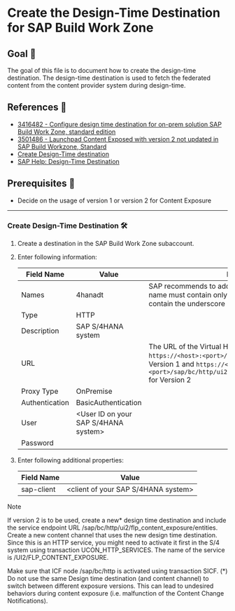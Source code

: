 # Create the Design-Time Destination for SAP Build Work Zone

## Goal 🎯

The goal of this file is to document how to create the design-time destination. The design-time destination is used to fetch the federated content from the content provider system during design-time.

## References 📝
- [3416482 - Configure design time destination for on-prem solution SAP Build Work Zone, standard edition](https://me.sap.com/notes/3416482/E)
- [3501486 - Launchpad Content Exposed with version 2 not updated in SAP Build Workzone, Standard](https://me.sap.com/notes/3501486/E)
- [Create Design-Time destination](https://help.sap.com/docs/SUPPORT_CONTENT/fioritech/5173040119.html?locale=en-US)
- [SAP Help: Design-Time Destination](https://help.sap.com/docs/joule/integrating-joule-with-sap/configure-destinations?locale=en-US#design-time-destination)

## Prerequisites 📝
- Decide on the usage of version 1 or version 2 for Content Exposure

---

### Create Design-Time Destination 🛠️
1. Create a destination in the SAP Build Work Zone subaccount.
2. Enter following information:

    | Field Name        | Value                                                                 | Remarks                                                                                                                  |
    |-------------------|-----------------------------------------------------------------------|--------------------------------------------------------------------------------------------------------------------------|
    | Names             | 4hanadt                                     | SAP recommends to add the suffix `dt` to the name. The name must contain only lowercase letters and must not contain the underscore (_) character. |  
    | Type              | HTTP                                        |                                                                                                                                                    |
    | Description       | SAP S/4HANA system                          |                                                                                                                                                    |
    | URL               |                                             | The URL of the Virtual Host of your Cloud Connector: `https://<host>:<port>/sap/bc/ui2/cdm3/entities` for Version 1 and `https://<host>:<port>/sap/bc/http/ui2/flp_content_exposure/entities` for Version 2    |
    | Proxy Type        | OnPremise                                   |                                                                                                                                                    |
    | Authentication    | BasicAuthentication                         |                                                                                                                                                    |
    | User              | <User ID on your SAP S/4HANA system>        |                                                                                                                                                    |
    | Password          | <Password of the user>                      |                                                                                                                                                    |

3. Enter following additional properties:

    | Field Name        | Value                                                                 |
    |-------------------|-----------------------------------------------------------------------|
    | sap-client        | <client of your SAP S/4HANA system>                                   |


> [!Note]
> If version 2 is to be used, create a new* design time destination and include the service endpoint URL <host>/sap/bc/http/ui2/flp_content_exposure/entities.
> Create a new content channel that uses the new design time destination. Since this is an HTTP service, you might need to activate it first in the S/4 system using transaction UCON_HTTP_SERVICES. The name of the service is /UI2/FLP_CONTENT_EXPOSURE.
>
> Make sure that ICF node /sap/bc/http is activated using transaction SICF.
> (*) Do not use the same Design time destination (and content channel) to switch between different exposure versions. This can lead to undesired behaviors during content exposure (i.e. malfunction of the Content Change Notifications).
